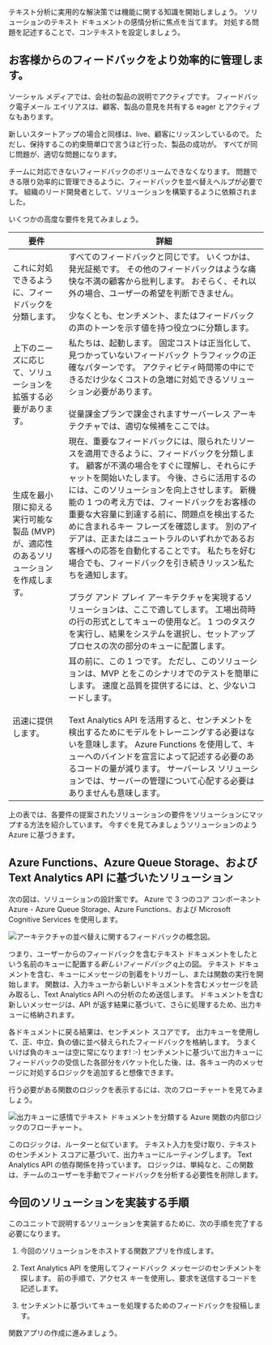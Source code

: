 テキスト分析に実用的な解決策では機能に関する知識を開始しましょう。 ソリューションのテキスト ドキュメントの感情分析に焦点を当てます。 対処する問題を記述することで、コンテキストを設定しましょう。

## <a name="manage-customer-feedback-more-efficiently"></a>お客様からのフィードバックをより効率的に管理します。

ソーシャル メディアでは、会社の製品の説明でアクティブです。 フィードバック電子メール エイリアスは、顧客、製品の意見を共有する eager とアクティブなもあります。

新しいスタートアップの場合と同様は、live、顧客にリッスンしているので。 ただし、保持するこの約束簡単口で言うほど行った、製品の成功が。 すべてが同じ問題が、適切な問題になります。

チームに対応できないフィードバックのボリュームできなくなります。 問題できる限り効率的に管理できるように、フィードバックを並べ替えヘルプが必要です。 組織のリード開発者として、ソリューションを構築するように依頼されました。

いくつかの高度な要件を見てみましょう。

|要件  | 詳細  |
|---------|---------|
|これに対処できるように、フィードバックを分類します。     |   すべてのフィードバックと同じです。 いくつかは、発光証拠です。 その他のフィードバックはような痛快な不満の顧客から批判します。  おそらく、それ以外の場合、ユーザーの希望を判断できません。 <br/><br/>少なくとも、センチメント、またはフィードバックの声のトーンを示す値を持つ役立つに分類します。     |
|上下のニーズに応じて、ソリューションを拡張する必要があります。    |   私たちは、起動します。 固定コストは正当化して、見つかっていないフィードバック トラフィックの正確なパターンです。 アクティビティ時間帯の中にできるだけ少なくコストの急増に対処できるソリューション必要があります。 <br/><br/> 従量課金プランで課金されますサーバーレス アーキテクチャでは、適切な候補をここでは。     |
| 生成を最小限に抑える実行可能な製品 (MVP) が、適応性のあるソリューションを作成します。    | 現在、重要なフィードバックには、限られたリソースを適用できるように、フィードバックを分類します。 顧客が不満の場合をすぐに理解し、それらにチャットを開始いたします。  今後、さらに活用するのには、このソリューションを向上させします。 新機能の 1 つの考え方では、フィードバックをお客様の重要な大容量に到達する前に、問題点を検出するために含まれるキー フレーズを確認します。   別のアイデアは、正またはニュートラルのいずれかであるお客様への応答を自動化することです。 私たちを好む場合でも、フィードバックを引き続きリッスン私たちを通知します。 <br/><br/>プラグ アンド プレイ アーキテクチャを実現するソリューションは、ここで適してします。 工場出荷時の行の形式としてキューの使用など。 1 つのタスクを実行し、結果をシステムを選択し、セットアップ プロセスの次の部分のキューに配置します。   |
|迅速に提供します。     |   耳の前に、この 1 つです。 ただし、このソリューションは、MVP とをこのシナリオでのテストを簡単にします。 速度と品質を提供するには、と、少ないコードします。 <br/><br/> Text Analytics API を活用すると、センチメントを検出するためにモデルをトレーニングする必要はないを意味します。  Azure Functions を使用して、キューへのバインドを宣言によって記述する必要のあるコードの量が減ります。  サーバーレス ソリューションでは、サーバーの管理について心配する必要はありませんも意味します。   |

上の表では、各要件の提案されたソリューションの要件をソリューションにマップする方法を紹介しています。  今すぐを見てみましょうソリューションのよう Azure に基づきます。

## <a name="a-solution-based-on-azure-functions-azure-queue-storage-and-text-analytics-api"></a>Azure Functions、Azure Queue Storage、および Text Analytics API に基づいたソリューション

次の図は、ソリューションの設計案です。 Azure で 3 つのコア コンポーネント Azure - Azure Queue Storage、Azure Functions、および Microsoft Cognitive Services を使用します。

![アーキテクチャの並べ替えに関するフィードバックの概念図。](../media/proposed-solution.PNG)

つまり、ユーザーからのフィードバックを含むテキスト ドキュメントをしたという名前のキューに配置する*新しいフィードバック q*上の図。 テキスト ドキュメントを含む、キューにメッセージの到着をトリガーし、または関数の実行を開始します。 関数は、入力キューから新しいドキュメントを含むメッセージを読み取るし、Text Analytics API への分析のため送信します。 ドキュメントを含む新しいメッセージは、API が返す結果に基づいて、さらに処理するため、出力キューに格納されます。

各ドキュメントに戻る結果は、センチメント スコアです。 出力キューを使用して、正、中立、負の値に並べ替えられたフィードバックを格納します。 うまくいけば負のキューは空に常になります! :-)  センチメントに基づいて出力キューにフィードバックの受信した各部分をバケット化した後、は、各キュー内のメッセージに対処するロジックを追加すると想像できます。

行う必要がある関数のロジックを表示するには、次のフローチャートを見てみましょう。

![出力キューに感情でテキスト ドキュメントを分類する Azure 関数の内部ロジックのフローチャート。](../media/flow.PNG)

このロジックは、ルーターと似ています。 テキスト入力を受け取り、テキストのセンチメント スコアに基づいて、出力キューにルーティングします。 Text Analytics API の依存関係を持っています。 ロジックは、単純なと、この関数は、チームのユーザーを手動でフィードバックを分析する必要性を削除します。

## <a name="steps-to-implement-our-solution"></a>今回のソリューションを実装する手順

このユニットで説明するソリューションを実装するために、次の手順を完了する必要になります。

1. 今回のソリューションをホストする関数アプリを作成します。

1. Text Analytics API を使用してフィードバック メッセージのセンチメントを探します。 前の手順で、アクセス キーを使用し、要求を送信するコードを記述します。

1. センチメントに基づいてキューを処理するためのフィードバックを投稿します。

関数アプリの作成に進みましょう。